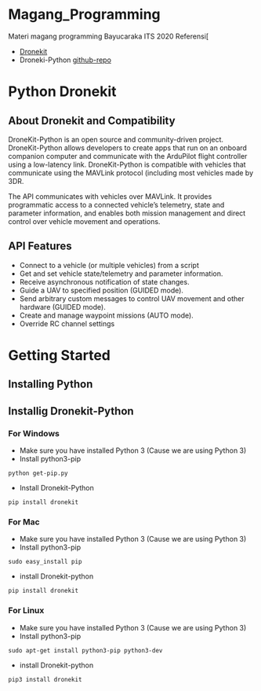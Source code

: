# Magang_Programming
Materi magang programming Bayucaraka ITS 2020
Referensi[
- [Dronekit](https://dronekit-python.readthedocs.io/en/latest/)
- Droneki-Python [github-repo](https://github.com/dronekit/dronekit-python)

# Python Dronekit
## About Dronekit and Compatibility
DroneKit-Python is an open source and community-driven project. DroneKit-Python allows developers to create apps that run on an onboard companion computer and communicate with the ArduPilot flight controller using a low-latency link. DroneKit-Python is compatible with vehicles that communicate using the MAVLink protocol (including most vehicles made by 3DR.

The API communicates with vehicles over MAVLink. It provides programmatic access to a connected vehicle’s telemetry, state and parameter information, and enables both mission management and direct control over vehicle movement and operations.

## API Features
- Connect to a vehicle (or multiple vehicles) from a script
- Get and set vehicle state/telemetry and parameter information.
- Receive asynchronous notification of state changes.
- Guide a UAV to specified position (GUIDED mode).
- Send arbitrary custom messages to control UAV movement and other hardware (GUIDED mode).
- Create and manage waypoint missions (AUTO mode).
- Override RC channel settings

# Getting Started
## Installing Python
## Installig Dronekit-Python
### For Windows
- Make sure you have installed Python 3 (Cause we are using Python 3)
- Install python3-pip
```
python get-pip.py
```
- Install Dronekit-Python
```
pip install dronekit
```
### For Mac
- Make sure you have installed Python 3 (Cause we are using Python 3)
- Install python3-pip
```
sudo easy_install pip
```
- install Dronekit-python
```
pip install dronekit
```

### For Linux
- Make sure you have installed Python 3 (Cause we are using Python 3)
- Install python3-pip
```
sudo apt-get install python3-pip python3-dev
```
- install Dronekit-python
```
pip3 install dronekit
```
